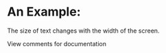 # An Example:
The size of text changes with the width of the screen. 
<br />

View comments for documentation